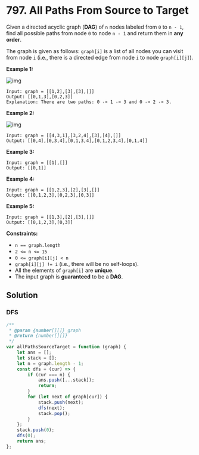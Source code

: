 # 797. All Paths From Source to Target

Given a directed acyclic graph (**DAG**) of `n` nodes labeled from `0` to `n - 1`, find all possible paths from node `0` to node `n - 1` and return them in **any order**.

The graph is given as follows: `graph[i]` is a list of all nodes you can visit from node `i` (i.e., there is a directed edge from node `i` to node `graph[i][j]`).

**Example 1:**

![img](https://assets.leetcode.com/uploads/2020/09/28/all_1.jpg)

```
Input: graph = [[1,2],[3],[3],[]]
Output: [[0,1,3],[0,2,3]]
Explanation: There are two paths: 0 -> 1 -> 3 and 0 -> 2 -> 3.
```

**Example 2:**

![img](https://assets.leetcode.com/uploads/2020/09/28/all_2.jpg)

```
Input: graph = [[4,3,1],[3,2,4],[3],[4],[]]
Output: [[0,4],[0,3,4],[0,1,3,4],[0,1,2,3,4],[0,1,4]]
```

**Example 3:**

```
Input: graph = [[1],[]]
Output: [[0,1]]
```

**Example 4:**

```
Input: graph = [[1,2,3],[2],[3],[]]
Output: [[0,1,2,3],[0,2,3],[0,3]]
```

**Example 5:**

```
Input: graph = [[1,3],[2],[3],[]]
Output: [[0,1,2,3],[0,3]]
```

**Constraints:**

-   `n == graph.length`
-   `2 <= n <= 15`
-   `0 <= graph[i][j] < n`
-   `graph[i][j] != i` (i.e., there will be no self-loops).
-   All the elements of `graph[i]` are **unique**.
-   The input graph is **guaranteed** to be a **DAG**.

## Solution

### DFS

```javascript
/**
 * @param {number[][]} graph
 * @return {number[][]}
 */
var allPathsSourceTarget = function (graph) {
    let ans = [];
    let stack = [];
    let n = graph.length - 1;
    const dfs = (cur) => {
        if (cur === n) {
            ans.push([...stack]);
            return;
        }
        for (let next of graph[cur]) {
            stack.push(next);
            dfs(next);
            stack.pop();
        }
    };
    stack.push(0);
    dfs(0);
    return ans;
};
```
